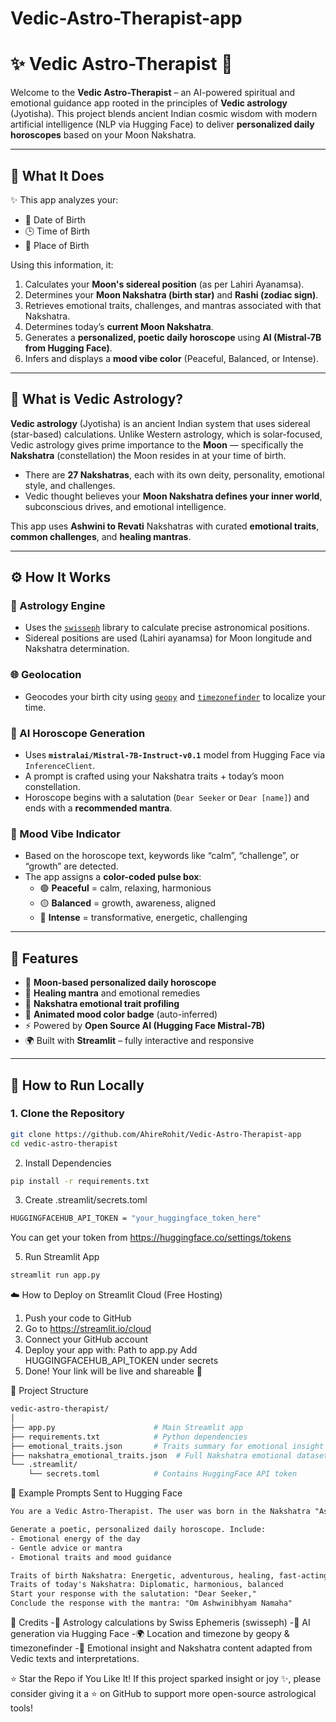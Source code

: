 # Vedic-Astro-Therapist-app
# ✨ Vedic Astro-Therapist 🌙

Welcome to the **Vedic Astro-Therapist** – an AI-powered spiritual and emotional guidance app rooted in the principles of **Vedic astrology** (Jyotisha). This project blends ancient Indian cosmic wisdom with modern artificial intelligence (NLP via Hugging Face) to deliver **personalized daily horoscopes** based on your Moon Nakshatra.

---

## 🧠 What It Does

✨ This app analyzes your:
- 📅 Date of Birth
- 🕒 Time of Birth
- 📍 Place of Birth

Using this information, it:
1. Calculates your **Moon's sidereal position** (as per Lahiri Ayanamsa).
2. Determines your **Moon Nakshatra (birth star)** and **Rashi (zodiac sign)**.
3. Retrieves emotional traits, challenges, and mantras associated with that Nakshatra.
4. Determines today’s **current Moon Nakshatra**.
5. Generates a **personalized, poetic daily horoscope** using **AI (Mistral-7B from Hugging Face)**.
6. Infers and displays a **mood vibe color** (Peaceful, Balanced, or Intense).

---

## 🧘 What is Vedic Astrology?

**Vedic astrology** (Jyotisha) is an ancient Indian system that uses sidereal (star-based) calculations. Unlike Western astrology, which is solar-focused, Vedic astrology gives prime importance to the **Moon** — specifically the **Nakshatra** (constellation) the Moon resides in at your time of birth.

- There are **27 Nakshatras**, each with its own deity, personality, emotional style, and challenges.
- Vedic thought believes your **Moon Nakshatra defines your inner world**, subconscious drives, and emotional intelligence.

This app uses **Ashwini to Revati** Nakshatras with curated **emotional traits**, **common challenges**, and **healing mantras**.

---

## ⚙️ How It Works

### 🔭 Astrology Engine
- Uses the [`swisseph`](https://pypi.org/project/pyswisseph/) library to calculate precise astronomical positions.
- Sidereal positions are used (Lahiri ayanamsa) for Moon longitude and Nakshatra determination.

### 🌐 Geolocation
- Geocodes your birth city using [`geopy`](https://pypi.org/project/geopy/) and [`timezonefinder`](https://pypi.org/project/timezonefinder/) to localize your time.

### 🤖 AI Horoscope Generation
- Uses **`mistralai/Mistral-7B-Instruct-v0.1`** model from Hugging Face via `InferenceClient`.
- A prompt is crafted using your Nakshatra traits + today’s moon constellation.
- Horoscope begins with a salutation (`Dear Seeker` or `Dear [name]`) and ends with a **recommended mantra**.

### 🎨 Mood Vibe Indicator
- Based on the horoscope text, keywords like “calm”, “challenge”, or “growth” are detected.
- The app assigns a **color-coded pulse box**:
  - 🟢 **Peaceful** = calm, relaxing, harmonious
  - 🟡 **Balanced** = growth, awareness, aligned
  - 🔴 **Intense** = transformative, energetic, challenging

---

## 🌟 Features

- 🧘 **Moon-based personalized daily horoscope**
- 📿 **Healing mantra** and emotional remedies
- 🌙 **Nakshatra emotional trait profiling**
- 🎨 **Animated mood color badge** (auto-inferred)
- ⚡ Powered by **Open Source AI (Hugging Face Mistral-7B)**
- 🌍 Built with **Streamlit** – fully interactive and responsive

---

## 🚀 How to Run Locally

### 1. Clone the Repository

```bash
git clone https://github.com/AhireRohit/Vedic-Astro-Therapist-app
cd vedic-astro-therapist
```
2. Install Dependencies
```bash
pip install -r requirements.txt
```
3. Create .streamlit/secrets.toml
```bash
HUGGINGFACEHUB_API_TOKEN = "your_huggingface_token_here"
```
You can get your token from https://huggingface.co/settings/tokens

5. Run Streamlit App
```bash
streamlit run app.py
```
☁️ How to Deploy on Streamlit Cloud (Free Hosting)
1. Push your code to GitHub
2. Go to https://streamlit.io/cloud
3. Connect your GitHub account
4. Deploy your app with:
  Path to app.py
  Add HUGGINGFACEHUB_API_TOKEN under secrets
5. Done! Your link will be live and shareable 🚀

📁 Project Structure
```graphql
vedic-astro-therapist/
│
├── app.py                      # Main Streamlit app
├── requirements.txt            # Python dependencies
├── emotional_traits.json       # Traits summary for emotional insight
├── nakshatra_emotional_traits.json  # Full Nakshatra emotional dataset
└── .streamlit/
    └── secrets.toml            # Contains HuggingFace API token
```
🧠 Example Prompts Sent to Hugging Face
```txt
You are a Vedic Astro-Therapist. The user was born in the Nakshatra "Ashwini", and today's Moon is in "Uttara Phalguni".

Generate a poetic, personalized daily horoscope. Include:
- Emotional energy of the day
- Gentle advice or mantra
- Emotional traits and mood guidance

Traits of birth Nakshatra: Energetic, adventurous, healing, fast-acting
Traits of today's Nakshatra: Diplomatic, harmonious, balanced
Start your response with the salutation: "Dear Seeker,"
Conclude the response with the mantra: "Om Ashwinibhyam Namaha"
```
🙏 Credits
-🌌 Astrology calculations by Swiss Ephemeris (swisseph)
-💬 AI generation via Hugging Face
-🌍 Location and timezone by geopy & timezonefinder
-🧘 Emotional insight and Nakshatra content adapted from Vedic texts and interpretations.

⭐ Star the Repo if You Like It!
If this project sparked insight or joy ✨, please consider giving it a ⭐ on GitHub to support more open-source astrological tools!

